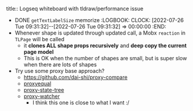 title:: Logseq whiteboard with tldraw/performance issue

- DONE `getTextLabelSize` memorize
  :LOGBOOK:
  CLOCK: [2022-07-26 Tue 09:31:32]--[2022-07-26 Tue 09:31:32] =>  00:00:00
  :END:
- Whenever shape is updated through updated call, a Mobx `reaction` in `TLPage` will be called
	- it **clones ALL shape props recursively** and **deep copy the current page model**
	- This is OK when the number of shapes are small, but is super slow when there are lots of shapes
- Try use some proxy base approach?
	- https://github.com/dai-shi/proxy-compare
	- [proxyequal](https://www.npmjs.com/package/proxyequal)
	- [proxy-state-tree](https://www.npmjs.com/package/proxy-state-tree)
	- [proxy-watcher](https://www.npmjs.com/package/proxy-watcher)
		- I think this one is close to what I want :/